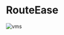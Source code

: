 # RouteEase
![vms](https://github.com/wahni-green/RouteEase/assets/105106551/b4ca8b89-9749-42d0-8717-4f0cafbe3047)
